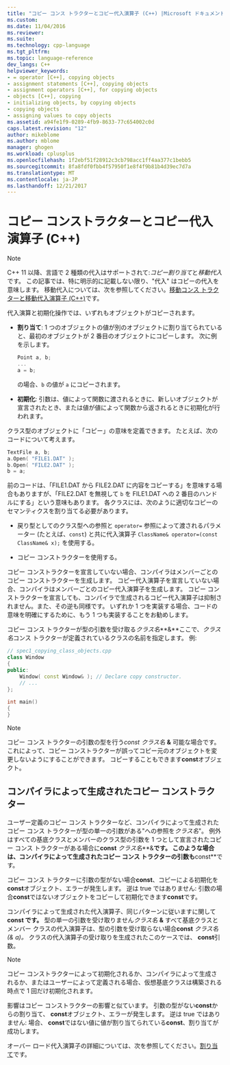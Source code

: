 ```yaml
---
title: "コピー コンス トラクターとコピー代入演算子 (C++) |Microsoft ドキュメント"
ms.custom: 
ms.date: 11/04/2016
ms.reviewer: 
ms.suite: 
ms.technology: cpp-language
ms.tgt_pltfrm: 
ms.topic: language-reference
dev_langs: C++
helpviewer_keywords:
- = operator [C++], copying objects
- assignment statements [C++], copying objects
- assignment operators [C++], for copying objects
- objects [C++], copying
- initializing objects, by copying objects
- copying objects
- assigning values to copy objects
ms.assetid: a94fe1f9-0289-4fb9-8633-77c654002c0d
caps.latest.revision: "12"
author: mikeblome
ms.author: mblome
manager: ghogen
ms.workload: cplusplus
ms.openlocfilehash: 1f2ebf51f28912c3cb798acc1ff4aa377c1bebb5
ms.sourcegitcommit: 8fa8fdf0fbb4f57950f1e8f4f9b81b4d39ec7d7a
ms.translationtype: MT
ms.contentlocale: ja-JP
ms.lasthandoff: 12/21/2017
---
```

# <a name="copy-constructors-and-copy-assignment-operators-c"></a>コピー コンストラクターとコピー代入演算子 (C++)
> [!NOTE]
>  C++ 11 以降、言語で 2 種類の代入はサポートされて:*コピー割り当て*と*移動代入*です。 この記事では、特に明示的に記載しない限り、"代入" はコピーの代入を意味します。 移動代入については、次を参照してください。[移動コンス トラクターと移動代入演算子 (C++)](http://msdn.microsoft.com/en-us/1442de5f-37a5-42a1-83a6-ec9cfe0414db)です。  
>   
>  代入演算と初期化操作では、いずれもオブジェクトがコピーされます。  
  
-   **割り当て**: 1 つのオブジェクトの値が別のオブジェクトに割り当てられていると、最初のオブジェクトが 2 番目のオブジェクトにコピーします。 次に例を示します。  
  
    ```cpp  
    Point a, b;  
    ...  
    a = b;  
    ```  
  
     の場合、`b` の値が `a` にコピーされます。  
  
-   **初期化**: 引数は、値によって関数に渡されるときに、新しいオブジェクトが宣言されたとき、または値が値によって関数から返されるときに初期化が行われます。  
  
 クラス型のオブジェクトに「コピー」の意味を定義できます。 たとえば、次のコードについて考えます。  
  
```cpp  
TextFile a, b;  
a.Open( "FILE1.DAT" );  
b.Open( "FILE2.DAT" );  
b = a;  
```  
  
 前のコードは、「FILE1.DAT から FILE2.DAT に内容をコピーする」を意味する場合もありますが、「FILE2.DAT を無視して `b` を FILE1.DAT への 2 番目のハンドルにする」という意味もあります。 各クラスには、次のように適切なコピーのセマンティクスを割り当てる必要があります。  
  
-   戻り型としてのクラス型への参照と `operator=` 参照によって渡されるパラメーター (たとえば、`const`) と共に代入演算子 `ClassName& operator=(const ClassName& x);` を使用する。  
  
-   コピー コンストラクターを使用する。   
  
 コピー コンストラクターを宣言していない場合、コンパイラはメンバーごとのコピー コンストラクターを生成します。  コピー代入演算子を宣言していない場合、コンパイラはメンバーごとのコピー代入演算子を生成します。 コピー コンストラクターを宣言しても、コンパイラで生成されるコピー代入演算子は抑制されません。また、その逆も同様です。 いずれか 1 つを実装する場合、コードの意味を明確にするために、もう 1 つも実装することをお勧めします。  
   
 コピー コンス トラクターが型の引数を受け取る*クラス名***&**ここで、*クラス名*コンス トラクターが定義されているクラスの名前を指定します。 例:  
  
```cpp  
// spec1_copying_class_objects.cpp  
class Window  
{  
public:  
    Window( const Window& ); // Declare copy constructor.  
    // ...  
};  
  
int main()  
{  
}  
```  
  
> [!NOTE]
>  コピー コンス トラクターの引数の型を行う*const クラス名* **&** 可能な場合です。 これによって、コピー コンストラクターが誤ってコピー元のオブジェクトを変更しないようにすることができます。 コピーすることもできます**const**オブジェクト。  
  
## <a name="compiler-generated-copy-constructors"></a>コンパイラによって生成されたコピー コンストラクター  
 ユーザー定義のコピー コンス トラクターなど、コンパイラによって生成されたコピー コンス トラクターが型の単一の引数がある"への参照を*クラス名*"。 例外はすべての基底クラスとメンバーのクラス型の引数を 1 つとして宣言されたコピー コンス トラクターがある場合に**const** *クラス名***&**です。 このような場合は、コンパイラによって生成されたコピー コンス トラクターの引数も**const**です。  
  
 コピー コンス トラクターに引数の型がない場合**const**、コピーによる初期化を**const**オブジェクト、エラーが発生します。 逆は true ではありません: 引数の場合**const**ではないオブジェクトをコピーして初期化できます**const**です。  
  
 コンパイラによって生成された代入演算子、同じパターンに従いますに関して**const です。** 型の単一の引数を受け取りません*クラス名* **&** すべて基底クラスとメンバー クラスの代入演算子は、型の引数を受け取らない場合**const** *クラス名 (& a)。* クラスの代入演算子の受け取りを生成されたこのケースでは、 **const**引数。  
  
> [!NOTE]
>  コピー コンストラクターによって初期化されるか、コンパイラによって生成されるか、またはユーザーによって定義される場合、仮想基底クラスは構築される時点で 1 回だけ初期化されます。  
  
 影響はコピー コンストラクターの影響と似ています。 引数の型がない**const**からの割り当て、 **const**オブジェクト、エラーが発生します。 逆は true ではありません: 場合、 **const**ではない値に値が割り当てられている**const**、割り当てが成功します。  
  
 オーバー ロード代入演算子の詳細については、次を参照してください。[割り当て](../cpp/assignment.md)です。  
  
